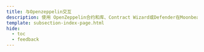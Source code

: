 ```yaml
---
title: 与Openzeppelin交互
description: 使用 OpenZeppelin合约和库、Contract Wizard或Defender在Moonbeam上创建和管理您的Solidity智能合约。
template: subsection-index-page.html
hide:
  - toc
  - feedback
---
```


